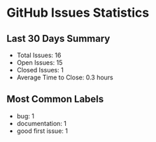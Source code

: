 # GitHub Issues Statistics

## Last 30 Days Summary
- Total Issues: 16
- Open Issues: 15
- Closed Issues: 1
- Average Time to Close: 0.3 hours

## Most Common Labels
- bug: 1
- documentation: 1
- good first issue: 1
